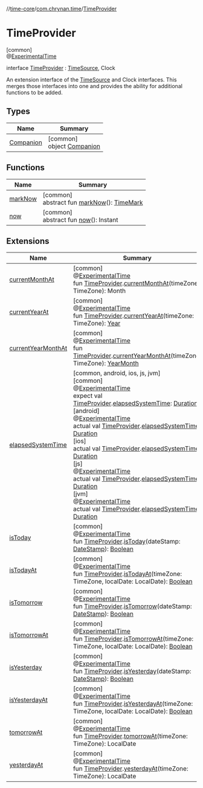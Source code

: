 //[time-core](../../../index.md)/[com.chrynan.time](../index.md)/[TimeProvider](index.md)

# TimeProvider

[common]\
@[ExperimentalTime](https://kotlinlang.org/api/latest/jvm/stdlib/kotlin.time/-experimental-time/index.html)

interface [TimeProvider](index.md) : [TimeSource](https://kotlinlang.org/api/latest/jvm/stdlib/kotlin.time/-time-source/index.html), Clock

An extension interface of the [TimeSource](https://kotlinlang.org/api/latest/jvm/stdlib/kotlin.time/-time-source/index.html) and Clock interfaces. This merges those interfaces into one and provides the ability for additional functions to be added.

## Types

| Name | Summary |
|---|---|
| [Companion](-companion/index.md) | [common]<br>object [Companion](-companion/index.md) |

## Functions

| Name | Summary |
|---|---|
| [markNow](index.md#338029542%2FFunctions%2F-2124218425) | [common]<br>abstract fun [markNow](index.md#338029542%2FFunctions%2F-2124218425)(): [TimeMark](https://kotlinlang.org/api/latest/jvm/stdlib/kotlin.time/-time-mark/index.html) |
| [now](index.md#-912716955%2FFunctions%2F-2124218425) | [common]<br>abstract fun [now](index.md#-912716955%2FFunctions%2F-2124218425)(): Instant |

## Extensions

| Name | Summary |
|---|---|
| [currentMonthAt](../current-month-at.md) | [common]<br>@[ExperimentalTime](https://kotlinlang.org/api/latest/jvm/stdlib/kotlin.time/-experimental-time/index.html)<br>fun [TimeProvider](index.md).[currentMonthAt](../current-month-at.md)(timeZone: TimeZone): Month |
| [currentYearAt](../current-year-at.md) | [common]<br>@[ExperimentalTime](https://kotlinlang.org/api/latest/jvm/stdlib/kotlin.time/-experimental-time/index.html)<br>fun [TimeProvider](index.md).[currentYearAt](../current-year-at.md)(timeZone: TimeZone): [Year](../-year/index.md) |
| [currentYearMonthAt](../current-year-month-at.md) | [common]<br>@[ExperimentalTime](https://kotlinlang.org/api/latest/jvm/stdlib/kotlin.time/-experimental-time/index.html)<br>fun [TimeProvider](index.md).[currentYearMonthAt](../current-year-month-at.md)(timeZone: TimeZone): [YearMonth](../-year-month/index.md) |
| [elapsedSystemTime](../elapsed-system-time.md) | [common, android, ios, js, jvm]<br>[common]<br>@[ExperimentalTime](https://kotlinlang.org/api/latest/jvm/stdlib/kotlin.time/-experimental-time/index.html)<br>expect val [TimeProvider](index.md).[elapsedSystemTime](../elapsed-system-time.md): [Duration](https://kotlinlang.org/api/latest/jvm/stdlib/kotlin.time/-duration/index.html)<br>[android]<br>@[ExperimentalTime](https://kotlinlang.org/api/latest/jvm/stdlib/kotlin.time/-experimental-time/index.html)<br>actual val [TimeProvider](index.md#311984861%2FExtensions%2F219598131).[elapsedSystemTime](../elapsed-system-time.md): [Duration](https://kotlinlang.org/api/latest/jvm/stdlib/kotlin.time/-duration/index.html)<br>[ios]<br>actual val [TimeProvider](index.md#311984861%2FExtensions%2F74489539).[elapsedSystemTime](../elapsed-system-time.md): [Duration](https://kotlinlang.org/api/latest/jvm/stdlib/kotlin.time/-duration/index.html)<br>[js]<br>@[ExperimentalTime](https://kotlinlang.org/api/latest/jvm/stdlib/kotlin.time/-experimental-time/index.html)<br>actual val [TimeProvider](index.md#311984861%2FExtensions%2F1894250985).[elapsedSystemTime](../elapsed-system-time.md): [Duration](https://kotlinlang.org/api/latest/jvm/stdlib/kotlin.time/-duration/index.html)<br>[jvm]<br>@[ExperimentalTime](https://kotlinlang.org/api/latest/jvm/stdlib/kotlin.time/-experimental-time/index.html)<br>actual val [TimeProvider](index.md#311984861%2FExtensions%2F-1191170225).[elapsedSystemTime](../elapsed-system-time.md): [Duration](https://kotlinlang.org/api/latest/jvm/stdlib/kotlin.time/-duration/index.html) |
| [isToday](../is-today.md) | [common]<br>@[ExperimentalTime](https://kotlinlang.org/api/latest/jvm/stdlib/kotlin.time/-experimental-time/index.html)<br>fun [TimeProvider](index.md).[isToday](../is-today.md)(dateStamp: [DateStamp](../-date-stamp/index.md)): [Boolean](https://kotlinlang.org/api/latest/jvm/stdlib/kotlin/-boolean/index.html) |
| [isTodayAt](../is-today-at.md) | [common]<br>@[ExperimentalTime](https://kotlinlang.org/api/latest/jvm/stdlib/kotlin.time/-experimental-time/index.html)<br>fun [TimeProvider](index.md).[isTodayAt](../is-today-at.md)(timeZone: TimeZone, localDate: LocalDate): [Boolean](https://kotlinlang.org/api/latest/jvm/stdlib/kotlin/-boolean/index.html) |
| [isTomorrow](../is-tomorrow.md) | [common]<br>@[ExperimentalTime](https://kotlinlang.org/api/latest/jvm/stdlib/kotlin.time/-experimental-time/index.html)<br>fun [TimeProvider](index.md).[isTomorrow](../is-tomorrow.md)(dateStamp: [DateStamp](../-date-stamp/index.md)): [Boolean](https://kotlinlang.org/api/latest/jvm/stdlib/kotlin/-boolean/index.html) |
| [isTomorrowAt](../is-tomorrow-at.md) | [common]<br>@[ExperimentalTime](https://kotlinlang.org/api/latest/jvm/stdlib/kotlin.time/-experimental-time/index.html)<br>fun [TimeProvider](index.md).[isTomorrowAt](../is-tomorrow-at.md)(timeZone: TimeZone, localDate: LocalDate): [Boolean](https://kotlinlang.org/api/latest/jvm/stdlib/kotlin/-boolean/index.html) |
| [isYesterday](../is-yesterday.md) | [common]<br>@[ExperimentalTime](https://kotlinlang.org/api/latest/jvm/stdlib/kotlin.time/-experimental-time/index.html)<br>fun [TimeProvider](index.md).[isYesterday](../is-yesterday.md)(dateStamp: [DateStamp](../-date-stamp/index.md)): [Boolean](https://kotlinlang.org/api/latest/jvm/stdlib/kotlin/-boolean/index.html) |
| [isYesterdayAt](../is-yesterday-at.md) | [common]<br>@[ExperimentalTime](https://kotlinlang.org/api/latest/jvm/stdlib/kotlin.time/-experimental-time/index.html)<br>fun [TimeProvider](index.md).[isYesterdayAt](../is-yesterday-at.md)(timeZone: TimeZone, localDate: LocalDate): [Boolean](https://kotlinlang.org/api/latest/jvm/stdlib/kotlin/-boolean/index.html) |
| [tomorrowAt](../tomorrow-at.md) | [common]<br>@[ExperimentalTime](https://kotlinlang.org/api/latest/jvm/stdlib/kotlin.time/-experimental-time/index.html)<br>fun [TimeProvider](index.md).[tomorrowAt](../tomorrow-at.md)(timeZone: TimeZone): LocalDate |
| [yesterdayAt](../yesterday-at.md) | [common]<br>@[ExperimentalTime](https://kotlinlang.org/api/latest/jvm/stdlib/kotlin.time/-experimental-time/index.html)<br>fun [TimeProvider](index.md).[yesterdayAt](../yesterday-at.md)(timeZone: TimeZone): LocalDate |
